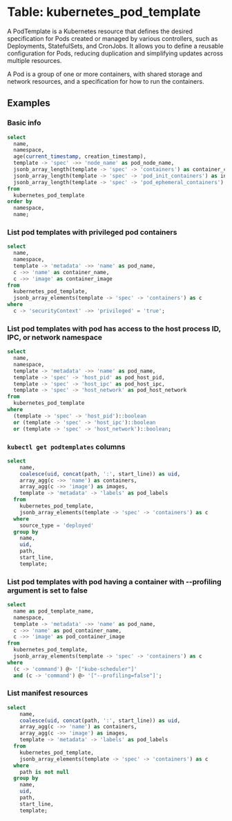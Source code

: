 # Table: kubernetes_pod_template

A PodTemplate is a Kubernetes resource that defines the desired specification for Pods created or managed by various controllers, such as Deployments, StatefulSets, and CronJobs. It allows you to define a reusable configuration for Pods, reducing duplication and simplifying updates across multiple resources.

A Pod is a group of one or more containers, with shared storage and network resources, and a specification for how to run the containers.

## Examples

### Basic info

```sql
select
  name,
  namespace,
  age(current_timestamp, creation_timestamp),
  template -> 'spec' ->> 'node_name' as pod_node_name,
  jsonb_array_length(template -> 'spec' -> 'containers') as container_count,
  jsonb_array_length(template -> 'spec' -> 'pod_init_containers') as init_container_count,
  jsonb_array_length(template -> 'spec' -> 'pod_ephemeral_containers') as ephemeral_container_count
from
  kubernetes_pod_template
order by
  namespace,
  name;
```

### List pod templates with privileged pod containers

```sql
select
  name,
  namespace,
  template -> 'metadata' ->> 'name' as pod_name,
  c ->> 'name' as container_name,
  c ->> 'image' as container_image
from
  kubernetes_pod_template,
  jsonb_array_elements(template -> 'spec' -> 'containers') as c
where
  c -> 'securityContext' ->> 'privileged' = 'true';
```

### List pod templates with pod has access to the host process ID, IPC, or network namespace

```sql
select
  name,
  namespace,
  template -> 'metadata' ->> 'name' as pod_name,
  template -> 'spec' -> 'host_pid' as pod_host_pid,
  template -> 'spec' -> 'host_ipc' as pod_host_ipc,
  template -> 'spec' -> 'host_network' as pod_host_network
from
  kubernetes_pod_template
where
  (template -> 'spec' -> 'host_pid')::boolean
  or (template -> 'spec' -> 'host_ipc')::boolean
  or (template -> 'spec' -> 'host_network')::boolean;
```

### `kubectl get podtemplates` columns

```sql
select
    name,
    coalesce(uid, concat(path, ':', start_line)) as uid,
    array_agg(c ->> 'name') as containers,
    array_agg(c ->> 'image') as images,
    template -> 'metadata' -> 'labels' as pod_labels
  from
    kubernetes_pod_template,
    jsonb_array_elements(template -> 'spec' -> 'containers') as c
  where
    source_type = 'deployed'
  group by
    name,
    uid,
    path,
    start_line,
    template;
```

### List pod templates with pod having a container with --profiling argument is set to false

```sql
select
  name as pod_template_name,
  namespace,
  template -> 'metadata' ->> 'name' as pod_name,
  c ->> 'name' as pod_container_name,
  c ->> 'image' as pod_container_image
from
  kubernetes_pod_template,
  jsonb_array_elements(template -> 'spec' -> 'containers') as c
where
  (c -> 'command') @> '["kube-scheduler"]'
  and (c -> 'command') @> '["--profiling=false"]';
```

### List manifest resources

```sql
select
    name,
    coalesce(uid, concat(path, ':', start_line)) as uid,
    array_agg(c ->> 'name') as containers,
    array_agg(c ->> 'image') as images,
    template -> 'metadata' -> 'labels' as pod_labels
  from
    kubernetes_pod_template,
    jsonb_array_elements(template -> 'spec' -> 'containers') as c
  where
    path is not null
  group by
    name,
    uid,
    path,
    start_line,
    template;
```
